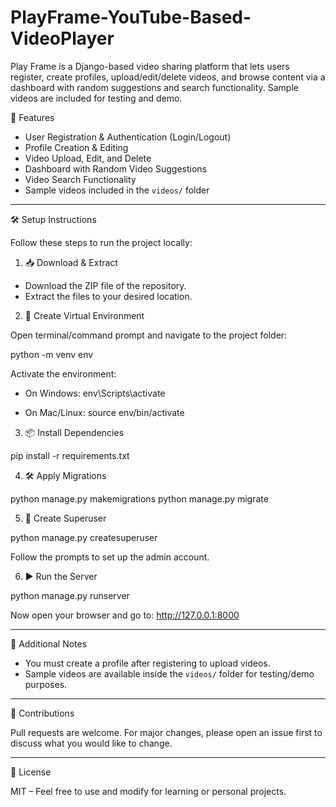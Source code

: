 # PlayFrame-YouTube-Based-VideoPlayer
Play Frame is a Django-based video sharing platform that lets users register, create profiles, upload/edit/delete videos, and browse content via a dashboard with random suggestions and search functionality. Sample videos are included for testing and demo.


🚀 Features

- User Registration & Authentication (Login/Logout)
- Profile Creation & Editing
- Video Upload, Edit, and Delete
- Dashboard with Random Video Suggestions
- Video Search Functionality
- Sample videos included in the `videos/` folder

------------------------------------------------------------

🛠️ Setup Instructions

Follow these steps to run the project locally:

1. 📥 Download & Extract

- Download the ZIP file of the repository.
- Extract the files to your desired location.

2. 🐍 Create Virtual Environment

Open terminal/command prompt and navigate to the project folder:

python -m venv env

Activate the environment:

- On Windows:
  env\Scripts\activate

- On Mac/Linux:
  source env/bin/activate

3. 📦 Install Dependencies

pip install -r requirements.txt

4. 🛠️ Apply Migrations

python manage.py makemigrations
python manage.py migrate

5. 👤 Create Superuser

python manage.py createsuperuser

Follow the prompts to set up the admin account.

6. ▶️ Run the Server

python manage.py runserver

Now open your browser and go to:
http://127.0.0.1:8000

------------------------------------------------------------

📁 Additional Notes

- You must create a profile after registering to upload videos.
- Sample videos are available inside the `videos/` folder for testing/demo purposes.

------------------------------------------------------------

🤝 Contributions

Pull requests are welcome. For major changes, please open an issue first to discuss what you would like to change.

------------------------------------------------------------

📜 License

MIT – Feel free to use and modify for learning or personal projects.

